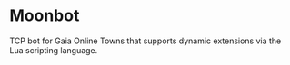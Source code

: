 Moonbot
=======

TCP bot for Gaia Online Towns that supports dynamic extensions via the Lua scripting language.